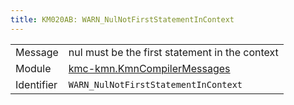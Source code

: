 ```yaml
---
title: KM020AB: WARN_NulNotFirstStatementInContext
---
```


|            |           |
|------------|---------- |
| Message    | nul must be the first statement in the context |
| Module     | [kmc-kmn.KmnCompilerMessages](kmc-kmn.kmncompilermessages) |
| Identifier | `WARN_NulNotFirstStatementInContext` |



